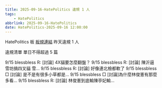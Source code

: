 ```yaml
---
title: 2025-09-16-HatePolitics 違規 1 人
tags:
    - HatePolitics
abbrlink: 2025-09-16-HatePolitics
date: HatePolitics-2025-09-16 12:00:00
---
```

HatePolitics 板 [板規連結](https://www.ptt.cc/bbs/HatePolitics/M.1617115262.A.D60.html)
昨天違規 1 人
<!-- more -->

違規清單
單日不得超過 5 篇

9/15 blessbless R: [討論] 4X貓要怎麼翻盤？
9/15 blessbless R: [討論] 陳沂逼雪坊搞四叉貓 雪…
9/15 blessbless R: [討論] 好像連北檢都軟了
9/15 blessbless □ [討論] 是不是有很多小草都是…
9/15 blessbless □ [討論]為什麼林俊憲有那麼多看…
9/15 blessbless R: [討論] 林俊憲到底輸陳亭妃輸…